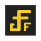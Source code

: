 <p align="center">
  <a href="https://fmcl.fun" target="_blank">
    <img alt="Logo" width="100" src="gmcl-electron-app/icons/dark@256x256.png">
  </a>
</p>
